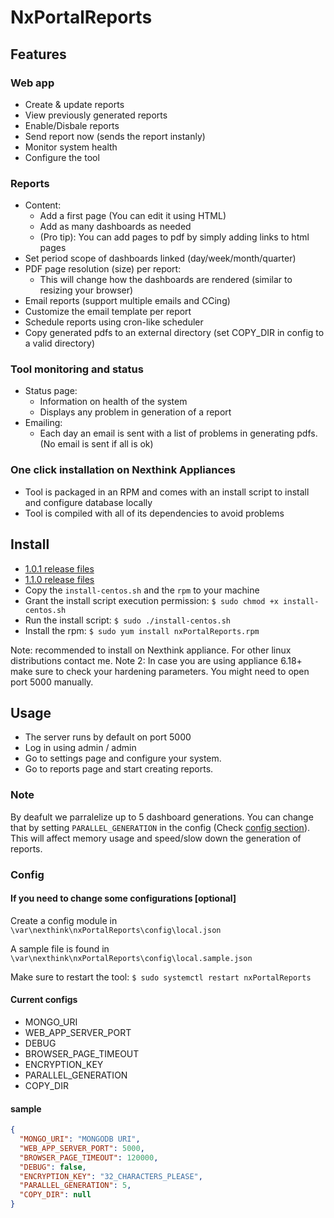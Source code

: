 # NxPortalReports

## Features

### Web app

- Create & update reports
- View previously generated reports
- Enable/Disbale reports
- Send report now (sends the report instanly)
- Monitor system health
- Configure the tool

### Reports

- Content:
  - Add a first page (You can edit it using HTML)
  - Add as many dashboards as needed
  - (Pro tip): You can add pages to pdf by simply adding links to html pages
- Set period scope of dashboards linked (day/week/month/quarter)
- PDF page resolution (size) per report:
  - This will change how the dashboards are rendered (similar to resizing your browser)
- Email reports (support multiple emails and CCing)
- Customize the email template per report
- Schedule reports using cron-like scheduler
- Copy generated pdfs to an external directory (set COPY_DIR in config to a valid directory)

### Tool monitoring and status

- Status page:
  - Information on health of the system
  - Displays any problem in generation of a report
- Emailing:
  - Each day an email is sent with a list of problems in generating pdfs. (No email is sent if all is ok)

### One click installation on Nexthink Appliances

- Tool is packaged in an RPM and comes with an install script to install and configure database locally
- Tool is compiled with all of its dependencies to avoid problems

## Install

- [1.0.1 release files](https://transfer.nexthink.com/index.php/s/5kDUzs9N4FWHTmJ)
- [1.1.0 release files](https://transfer.nexthink.com/index.php/s/ezU4roxoRau48fd)
- Copy the `install-centos.sh` and the `rpm` to your machine
- Grant the install script execution permission: `$ sudo chmod +x install-centos.sh`
- Run the install script: `$ sudo ./install-centos.sh`
- Install the rpm: `$ sudo yum install nxPortalReports.rpm`

Note: recommended to install on Nexthink appliance. For other linux distributions contact me.
Note 2: In case you are using appliance 6.18+ make sure to check your hardening parameters. You might need to open port 5000 manually.

## Usage

- The server runs by default on port 5000
- Log in using admin / admin
- Go to settings page and configure your system.
- Go to reports page and start creating reports.

### Note

By deafult we parralelize up to 5 dashboard generations. You can change that by setting `PARALLEL_GENERATION` in the config (Check [config section](#Config)).
This will affect memory usage and speed/slow down the generation of reports.

### Config

#### If you need to change some configurations [optional]

Create a config module in `\var\nexthink\nxPortalReports\config\local.json`

A sample file is found in  `\var\nexthink\nxPortalReports\config\local.sample.json`

Make sure to restart the tool: `$ sudo systemctl restart nxPortalReports`

#### Current configs

- MONGO_URI
- WEB_APP_SERVER_PORT
- DEBUG
- BROWSER_PAGE_TIMEOUT
- ENCRYPTION_KEY
- PARALLEL_GENERATION
- COPY_DIR

#### sample

```json
{
  "MONGO_URI": "MONGODB URI",
  "WEB_APP_SERVER_PORT": 5000,
  "BROWSER_PAGE_TIMEOUT": 120000,
  "DEBUG": false,
  "ENCRYPTION_KEY": "32_CHARACTERS_PLEASE",
  "PARALLEL_GENERATION": 5,
  "COPY_DIR": null
}
```
```

